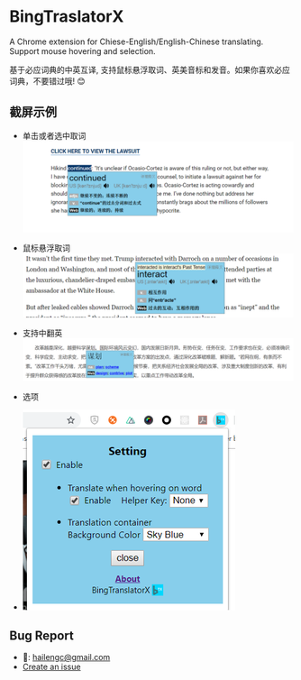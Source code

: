 # BingTraslatorX

A Chrome extension for Chiese-English/English-Chinese translating. Support mouse hovering and selection.

基于必应词典的中英互译, 支持鼠标悬浮取词、英美音标和发音。如果你喜欢必应词典，不要错过哦! 😊

## 截屏示例

- 单击或者选中取词
    ![select](images/ss/select.png)


- 鼠标悬浮取词
    ![hover](images/ss/hover.png)


- 支持中翻英
    ![c2e](images/ss/c2e.png)


- 选项
- 
    ![setting](images/ss/setting.png)


## Bug Report
- 📧: hailengc@gmail.com
- [Create an issue](https://github.com/hailengc/BingTranslatorX/issues)








